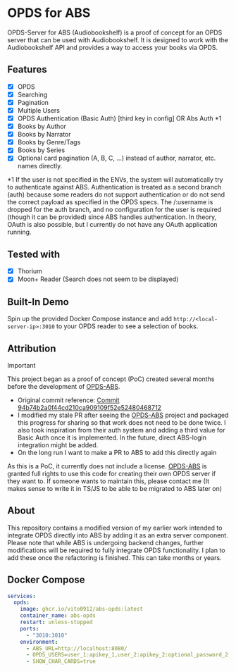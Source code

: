 # OPDS for ABS

OPDS-Server for ABS (Audiobookshelf) is a proof of concept for an OPDS server that can be used with Audiobookshelf. It is designed to work with the Audiobookshelf API and provides a way to access your books via OPDS.

## Features
- [x] OPDS
- [x] Searching
- [x] Pagination
- [x] Multiple Users
- [x] OPDS Authentication (Basic Auth) \[third key in config\] OR Abs Auth *1
- [x] Books by Author
- [x] Books by Narrator
- [x] Books by Genre/Tags
- [x] Books by Series
- [X] Optional card pagination (A, B, C, ...) instead of author, narrator, etc. names directly. 

*1 If the user is not specified in the ENVs, the system will automatically try to authenticate against ABS. Authentication is treated as a second branch (auth) because some readers do not support authentication or do not send the correct payload as specified in the OPDS specs. The /:username is dropped for the auth branch, and no configuration for the user is required (though it can be provided) since ABS handles authentication. In theory, OAuth is also possible, but I currently do not have any OAuth application running. 

## Tested with
- [x] Thorium
- [x] Moon+ Reader (Search does not seem to be displayed) 

## Built-In Demo
Spin up the provided Docker Compose instance and add `http://<local-server-ip>:3010` to your OPDS reader to see a selection of books.

## Attribution

> [!IMPORTANT]
> This project began as a proof of concept (PoC) created several months before the development of [OPDS-ABS](https://github.com/petr-prikryl/OPDS-ABS).
>
> - Original commit reference: [Commit 94b74b2a0f44cd210ca909109f52e52480468712](https://github.com/Vito0912/audiobookshelf/commit/94b74b2a0f44cd210ca909109f52e52480468712)
> - I modified my stale PR after seeing the [OPDS-ABS](https://github.com/petr-prikryl/OPDS-ABS) project and packaged this progress for sharing so that work does not need to be done twice. I also took inspiration from their auth system and adding a third value for Basic Auth once it is implemented. In the future, direct ABS-login integration might be added.
> - On the long run I want to make a PR to ABS to add this directly again
>
> As this is a PoC, it currently does not include a license. [OPDS-ABS](https://github.com/petr-prikryl/OPDS-ABS) is granted full rights to use this code for creating their own OPDS server if they want to.
> If someone wants to maintain this, please contact me (It makes sense to write it in TS/JS to be able to be migrated to ABS later on)

## About
This repository contains a modified version of my earlier work intended to integrate OPDS directly into ABS by adding it as an extra server component. Please note that while ABS is undergoing backend changes, further modifications will be required to fully integrate OPDS functionality.
I plan to add these once the refactoring is finished. This can take months or years.

## Docker Compose

```yaml
services:
  opds:
    image: ghcr.io/vito0912/abs-opds:latest
    container_name: abs-opds
    restart: unless-stopped
    ports:
      - "3010:3010"
    environment:
      - ABS_URL=http://localhost:8080/
      - OPDS_USERS=user_1:apikey_1,user_2:apikey_2:optional_password_2
      - SHOW_CHAR_CARDS=true 
```
